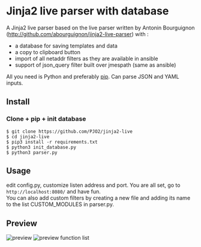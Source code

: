 # Jinja2 live parser with database

A Jinja2 live parser based on the live parser written by Antonin Bourguignon (http://github.com/abourguignon/jinja2-live-parser) with :
- a database for saving templates and data
- a copy to clipboard button
- import of all netaddr filters as they are available in ansible
- support of json_query filter built over jmespath (same as ansible)


All you need is Python and preferably [pip](https://pypi.python.org/pypi/pip). Can parse JSON and YAML inputs.


## Install

### Clone + pip + init database

    $ git clone https://github.com/PJO2/jinja2-live
    $ cd jinja2-live
    $ pip3 install -r requirements.txt
    $ python3 init_database.py
    $ python3 parser.py


## Usage
edit config.py, customize listen address and port.
You are all set, go to `http://localhost:8080/` and have fun.  
You can also add custom filters by creating a new file and adding its name to the list CUSTOM_MODULES in parser.py.


## Preview

![preview](preview.png)
![preview function list](preview-list.png)

